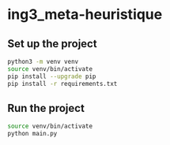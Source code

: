# ing3_meta-heuristique

## Set up the project

```bash
python3 -m venv venv
source venv/bin/activate
pip install --upgrade pip
pip install -r requirements.txt
```

## Run the project

```bash
source venv/bin/activate
python main.py
```
